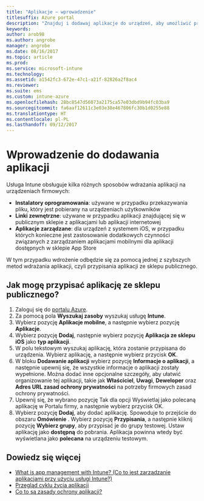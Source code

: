 ```yaml
---
title: "Aplikacje — wprowadzenie"
titlesuffix: Azure portal
description: "Znajduj i dodawaj aplikacje do urządzeń, aby umożliwić pracownikom wykonywanie zadań."
keywords: 
author: arob98
ms.author: angrobe
manager: angrobe
ms.date: 08/16/2017
ms.topic: article
ms.prod: 
ms.service: microsoft-intune
ms.technology: 
ms.assetid: a1542fc3-672e-47c1-a21f-82826a2f8ac4
ms.reviewer: 
ms.suite: ems
ms.custom: intune-azure
ms.openlocfilehash: 28bc8547d56073a2175ca57e03dbd9b94fc03ba9
ms.sourcegitcommit: fa6aaf12611c3e03e38e467806fc30b1d0255e88
ms.translationtype: HT
ms.contentlocale: pl-PL
ms.lasthandoff: 09/12/2017
---
```

# <a name="get-started-with-adding-apps"></a>Wprowadzenie do dodawania aplikacji

Usługa Intune obsługuje kilka różnych sposobów wdrażania aplikacji na urządzeniach firmowych:

* **Instalatory oprogramowania**: używane w przypadku przekazywania pliku, który jest pobierany na urządzeniach użytkowników
* __Linki zewnętrzne__: używane w przypadku aplikacji znajdującej się w publicznym sklepie z aplikacjami lub aplikacji internetowej
* **Aplikacje zarządzane**: dla urządzeń z systemem iOS, w przypadku których konieczne jest zastosowanie dodatkowych czynności związanych z zarządzaniem aplikacjami mobilnymi dla aplikacji dostępnych w sklepie App Store

W tym przypadku wdrożenie odbędzie się za pomocą jednej z szybszych metod wdrażania aplikacji, czyli przypisania aplikacji ze sklepu publicznego.

## <a name="how-do-i-assign-a-public-store-app"></a>Jak mogę przypisać aplikację ze sklepu publicznego?

1. Zaloguj się do [portalu Azure](https://portal.azure.com).
2. Za pomocą pola **Wyszukaj zasoby** wyszukaj usługę **Intune**.
3. Wybierz pozycję **Aplikacje mobilne**, a następnie wybierz pozycję **Aplikacje**.
4. Wybierz pozycję **Dodaj**, następnie wybierz pozycję **Aplikacja ze sklepu iOS** jako **typ aplikacji**.
5. W polu tekstowym wyszukaj aplikację, która zostanie przypisana do urządzenia. Wybierz aplikację, a następnie wybierz przycisk **OK**.
6. W bloku **Dodawanie aplikacji** wybierz pozycję **Informacje o aplikacji**, a następnie upewnij się, że wszystkie informacje o aplikacji zostały wypełnione. Można dodać inne opcjonalne szczegóły, aby ułatwić organizowanie tej aplikacji, takie jak **Właściciel**, **Uwagi**, **Deweloper** oraz **Adres URL zasad ochrony prywatności** na potrzeby firmowych zasad ochrony prywatności.
7. Upewnij się, że wybrano pozycję Tak dla opcji Wyświetlaj jako polecaną aplikację w Portalu firmy, a następnie wybierz przycisk OK.
8. Wybierz pozycję **Dodaj**, aby dodać aplikację. Spowoduje to przejście do obszaru **Omówienie** . Wybierz pozycję **Przypisania**, a następnie kliknij pozycję **Wybierz grupy**, aby przypisać je do grupy testowej. Ustaw aplikację jako **dostępną** do pobrania. Aplikacja powinna wtedy być wyświetlana jako **polecana** na urządzeniu testowym.

## <a name="learn-more"></a>Dowiedz się więcej

* [What is app management with Intune? (Co to jest zarządzanie aplikacjami przy użyciu usługi Intune?)](app-management.md)
* [Przegląd cyklu życia aplikacji](app-lifecycle.md)
* [Co to są zasady ochrony aplikacji?](app-protection-policy.md)
